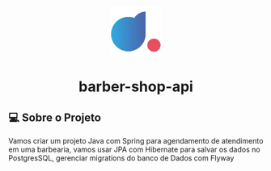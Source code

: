 <!--START_SECTION:header-->
<div align="center">
  <p align="center">
    <img 
      alt="DIO Education" 
      src="https://raw.githubusercontent.com/digitalinnovationone/template-github-trilha/main/.github/assets/logo.webp" 
      width="100px" 
    />
    <h1>barber-shop-api</h1>
  </p>
</div>
<!--END_SECTION:header-->

## 💻 Sobre o Projeto

Vamos criar um projeto Java com Spring para agendamento de atendimento em uma barbearia, vamos usar JPA com Hibernate para salvar os dados no PostgresSQL, gerenciar migrations do banco de Dados com Flyway

